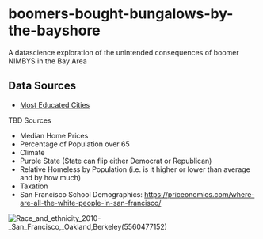 # boomers-bought-bungalows-by-the-bayshore
A datascience exploration of the unintended consequences of boomer NIMBYS in the Bay Area


## Data Sources

* [Most Educated Cities](https://wallethub.com/edu/e/most-and-least-educated-cities/6656)

TBD Sources

* Median Home Prices
* Percentage of Population over 65
* Climate
* Purple State (State can flip either Democrat or Republican)
* Relative Homeless by Population (i.e. is it higher or lower than average and by how much)
* Taxation
* San Francisco School Demographics:  https://priceonomics.com/where-are-all-the-white-people-in-san-francisco/


![Race_and_ethnicity_2010-_San_Francisco,_Oakland,_Berkeley_(5560477152)](https://user-images.githubusercontent.com/58792/127786182-965f256d-331a-43ec-b03c-2e5b9328bfa3.png)

